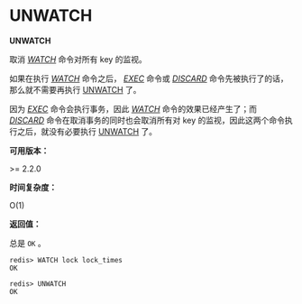
# UNWATCH

**UNWATCH**

取消 [_WATCH_](watch.html#watch) 命令对所有 key 的监视。

如果在执行 [_WATCH_](watch.html#watch) 命令之后， [_EXEC_](exec.html#exec) 命令或 [_DISCARD_](discard.html#discard) 命令先被执行了的话，那么就不需要再执行 [UNWATCH](#unwatch) 了。

因为 [_EXEC_](exec.html#exec) 命令会执行事务，因此 [_WATCH_](watch.html#watch) 命令的效果已经产生了；而 [_DISCARD_](discard.html#discard) 命令在取消事务的同时也会取消所有对 key 的监视，因此这两个命令执行之后，就没有必要执行 [UNWATCH](#unwatch) 了。

**可用版本：**

&gt;= 2.2.0

**时间复杂度：**

O(1)

**返回值：**

总是 `OK` 。

```
redis> WATCH lock lock_times
OK

redis> UNWATCH
OK

```
